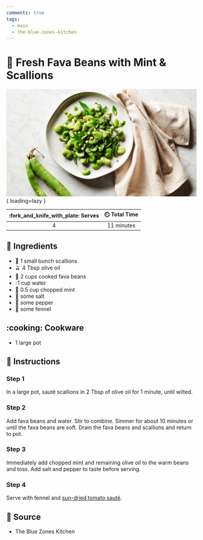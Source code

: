 ```yaml
---
comments: true
tags:
  - main
  - the-blue-zones-kitchen
---
```

# :onion: Fresh Fava Beans with Mint & Scallions

![Fresh Fava Beans with Mint and Scallions][1]{ loading=lazy }

| :fork_and_knife_with_plate: Serves | :timer_clock: Total Time |
|:----------------------------------:|:-----------------------: |
| 4 | 11 minutes |

## :salt: Ingredients

- :onion: 1 small bunch scallions
- :olive: 4 Tbsp olive oil
- :canned_food: 2 cups cooked fava beans
- :droplet:1 cup water
- :herb: 0.5 cup chopped mint
- :salt: some salt
- :salt: some pepper
- :leafy_green: some fennel

## :cooking: Cookware

- 1 large pot

## :pencil: Instructions

### Step 1

In a large pot, sauté scallions in 2 Tbsp of olive oil for 1 minute, until wilted.

### Step 2

Add fava beans and water. Stir to combine. Simmer for about 10 minutes or until the fava beans are soft. Drain the fava
beans and scallions and return to pot.

### Step 3

Immediately add chopped mint and remaining olive oil to the warm beans and toss. Add salt and pepper to taste before
serving.

### Step 4

Serve with fennel and [sun-dried tomato sauté][2].

## :link: Source

- The Blue Zones Kitchen

[1]: <../assets/images/fresh-fava-beans-with-mint-and-scallions.jpg>
[2]: <./cabbage-and-sun-dried-tomato-sauté.md>
